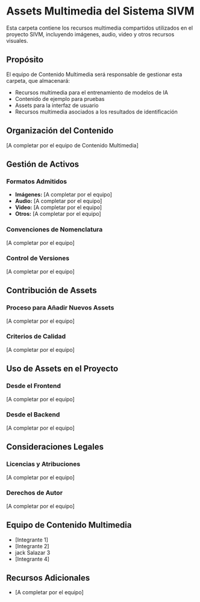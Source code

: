 # Assets Multimedia del Sistema SIVM

Esta carpeta contiene los recursos multimedia compartidos utilizados en el proyecto SIVM, incluyendo imágenes, audio, video y otros recursos visuales.

## Propósito

El equipo de Contenido Multimedia será responsable de gestionar esta carpeta, que almacenará:

- Recursos multimedia para el entrenamiento de modelos de IA
- Contenido de ejemplo para pruebas
- Assets para la interfaz de usuario
- Recursos multimedia asociados a los resultados de identificación

## Organización del Contenido

[A completar por el equipo de Contenido Multimedia]

## Gestión de Activos

### Formatos Admitidos

- **Imágenes:** [A completar por el equipo]
- **Audio:** [A completar por el equipo]
- **Video:** [A completar por el equipo]
- **Otros:** [A completar por el equipo]

### Convenciones de Nomenclatura

[A completar por el equipo]

### Control de Versiones

[A completar por el equipo]

## Contribución de Assets

### Proceso para Añadir Nuevos Assets

[A completar por el equipo]

### Criterios de Calidad

[A completar por el equipo]

## Uso de Assets en el Proyecto

### Desde el Frontend

[A completar por el equipo]

### Desde el Backend

[A completar por el equipo]

## Consideraciones Legales

### Licencias y Atribuciones

[A completar por el equipo]

### Derechos de Autor

[A completar por el equipo]

## Equipo de Contenido Multimedia

- [Integrante 1]
- [Integrante 2]
- jack Salazar 3
- [Integrante 4]

## Recursos Adicionales

- [A completar por el equipo]